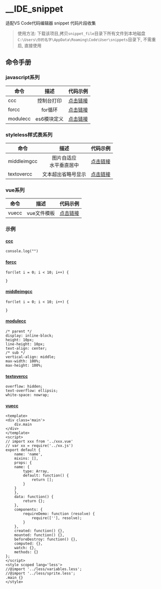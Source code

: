 # __IDE_snippet
适配VS Code代码编辑器 snippet 代码片段收集

> 使用方法: 下载该项目,拷贝`snippet_file`目录下所有文件到本地磁盘`C:\Users\你的名字\AppData\Roaming\Code\User\snippets`目录下, 不需重启, 直接使用

## 命令手册

### javascript系列

| 命令 | 描述 | 代码示例 |
| - | :-: | -: |
| ccc | 控制台打印 | [点击链接](#ccc) |
| forcc | for循环 | [点击链接](#forcc) |
| modulecc | es6模块定义 | [点击链接](#modulecc) |

### styleless样式表系列

| 命令 | 描述 | 代码示例 |
| - | :-: | -: |
| middleimgcc | 图片自适应<br>水平垂直居中 | [点击链接](#middleimgcc) |
| textovercc | 文本超出省略号显示 | [点击链接](#textovercc) |

### vue系列

| 命令 | 描述 | 代码示例 |
| - | :-: | -: |
| vuecc | vue文件模板 | [点击链接](#vuecc) |
 
### **示例**

#### [ccc]()

```
console.log("")

```

#### [forcc]()

```
for(let i = 0; i < 10; i++) {
    
}
```

#### [middleimgcc]()

```
for(let i = 0; i < 10; i++) {
    
}
```

#### [modulecc]()

```
/* parent */
display: inline-block; 
height: 10px;
line-height: 10px;
text-align: center;
/* sub */
vertical-align: middle;
max-width: 100%;
max-height: 100%;
```

#### [textovercc]()

```
overflow: hidden;
text-overflow: ellipsis;
white-space: nowrap;
```

#### [vuecc]()

```
<template>
<div class='main'>
    div.main
</div>
</template>
<script>
// import xxx from '../xxx.vue'
// var xx = require('../xx.js')
export default {
    name: 'name',
    mixins: [],
    props: {
    name: {
        type: Array,
        default: function() {
            return [];
        }
    }
    },
    data: function() {
        return {};
    },
    components: {
        requireDemo: function (resolve) {
            require([''], resolve);
        }
    },
    created: function() {},
    mounted: function() {},
    beforeDestroy: function() {},
    computed: {},
    watch: {},
    methods: {}
};
</script>
<style scoped lang='less'>
//@import '../less/variables.less';
//@import '../less/sprite.less';
.main {}
</style>
```


